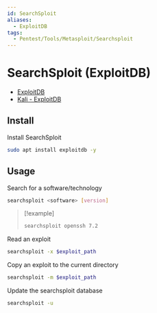 ```yaml
---
id: SearchSploit
aliases:
  - ExploitDB
tags:
  - Pentest/Tools/Metasploit/Searchsploit
---
```


# SearchSploit (ExploitDB)

- [ExploitDB](https://www.exploit-db.com/searchsploit)
- [Kali - ExploitDB](https://www.kali.org/tools/exploitdb/)

## Install

Install SearchSploit

```sh
sudo apt install exploitdb -y
```

## Usage

Search for a software/technology

```sh
searchsploit <software> [version]
```

> [!example]
>
>```sh
>searchsploit openssh 7.2
>```

Read an exploit

```sh
searchsploit -x $exploit_path
```

Copy an exploit to the current directory

```sh
searchsploit -m $exploit_path
```

Update the searchsploit database

```sh
searchsploit -u
```
